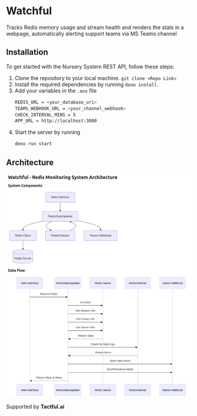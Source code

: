 # Watchful
Tracks Redis memory usage and stream health and renders the stats in a webpage, automatically alerting support teams via MS Teams channel

## Installation
To get started with the Nursery System REST API, follow these steps:
1. Clone the repository to your local machine. `git clone <Repo Link>`
2. Install the required dependencies by running `deno install`.
3. Add your variables in the `.env` file  
    ```bash
    REDIS_URL = <your_database_uri>
    TEAMS_WEBHOOK_URL = <your_channel_webhook>
    CHECK_INTERVAL_MINS = 5
    APP_URL = http://localhost:3000
    ```
4. Start the server by running 
    ```bash 
    deno run start
    ```

## Architecture

![arch](arch.png)


Supported by **Tactful.ai**
